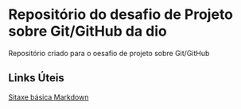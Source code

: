 # Repositório do desafio de Projeto sobre Git/GitHub da dio
Repositório criado para o oesafio de projeto sobre Git/GitHub


## Links Úteis

[Sitaxe básica Markdown](https://www.markdownguide.org/basic-syntax/)
